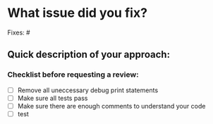 # What issue did you fix?

Fixes: #

## Quick description of your approach:

### Checklist before requesting a review:
- [ ] Remove all uneccessary debug print statements
- [ ] Make sure all tests pass
- [ ] Make sure there are enough comments to understand your code
- [ ] test